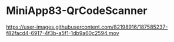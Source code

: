 # MiniApp83-QrCodeScanner

https://user-images.githubusercontent.com/82198916/187585237-f82facd4-6917-4f3b-a5f1-1db9a60c2594.mov

